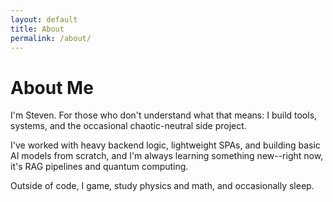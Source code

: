 ```yaml
---
layout: default
title: About
permalink: /about/
---
```


# About Me

I'm Steven. For those who don't understand what that means: I build tools, systems, and the occasional chaotic-neutral side project.

I've worked with heavy backend logic, lightweight SPAs, and building basic AI models from scratch, and I'm always learning something new--right now, it's RAG pipelines and quantum computing.

Outside of code, I game, study physics and math, and occasionally sleep.
